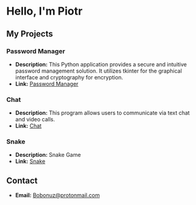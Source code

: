 # Hello, I'm Piotr

## My Projects

### Password Manager

- **Description:** This Python application provides a secure and intuitive password management solution. It utilizes tkinter for the graphical interface and cryptography for encryption.
- **Link:** [Password Manager](https://github.com/xB0bon/Password-Menager)

### Chat

- **Description:** This program allows users to communicate via text chat and video calls.
- **Link:** [Chat](https://github.com/xB0bon/Chat-app/)

### Snake

- **Description:** Snake Game
- **Link:** [Snake](https://github.com/xB0bon/SnakePygame)

## Contact

- **Email:** Bobonuz@protonmail.com

